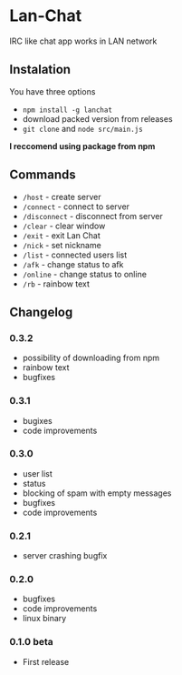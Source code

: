# Lan-Chat

IRC like chat app works in LAN network

## Instalation

You have three options
* `npm install -g lanchat`
* download packed version from releases
* `git clone` and `node src/main.js`

**I reccomend using package from npm**

## Commands

* `/host` - create server
* `/connect` <ip> - connect to server
* `/disconnect` - disconnect from server
* `/clear` - clear window
* `/exit` - exit Lan Chat
* `/nick` <nickname> - set nickname
* `/list` - connected users list
* `/afk` - change status to afk
* `/online` - change status to online
* `/rb` - rainbow text

## Changelog

### 0.3.2
* possibility of downloading from npm
* rainbow text
* bugfixes

### 0.3.1

* bugixes
* code improvements

### 0.3.0

* user list
* status
* blocking of spam with empty messages
* bugfixes
* code improvements

### 0.2.1

* server crashing bugfix

### 0.2.0

* bugfixes
* code improvements
* linux binary

### 0.1.0 beta
* First release
